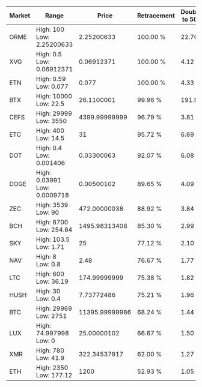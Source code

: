 | Market | Range | Price| Retracement | Doubles to 50% |
| --- | --- | --- | --- | --- |
| ORME | High: 100<br />Low: 2.25200633 | 2.25200633 | 100.00 % | 22.70 |
| XVG | High: 0.5<br />Low: 0.06912371 | 0.06912371 | 100.00 % | 4.12 |
| ETN | High: 0.59<br />Low: 0.077 | 0.077 | 100.00 % | 4.33 |
| BTX | High: 10000<br />Low: 22.5 | 26.1100001 | 99.96 % | 191.93 |
| CEFS | High: 29999<br />Low: 3550 | 4399.99999999 | 96.79 % | 3.81 |
| ETC | High: 400<br />Low: 14.5 | 31 | 95.72 % | 6.69 |
| DOT | High: 0.4<br />Low: 0.001406 | 0.03300063 | 92.07 % | 6.08 |
| DOGE | High: 0.03991<br />Low: 0.0009718 | 0.00500102 | 89.65 % | 4.09 |
| ZEC | High: 3539<br />Low: 90 | 472.00000038 | 88.92 % | 3.84 |
| BCH | High: 8700<br />Low: 254.64 | 1495.98313408 | 85.30 % | 2.99 |
| SKY | High: 103.5<br />Low: 1.71 | 25 | 77.12 % | 2.10 |
| NAV | High: 8<br />Low: 0.8 | 2.48 | 76.67 % | 1.77 |
| LTC | High: 600<br />Low: 36.19 | 174.99999999 | 75.38 % | 1.82 |
| HUSH | High: 30<br />Low: 0.4 | 7.73772486 | 75.21 % | 1.96 |
| BTC | High: 29969<br />Low: 2751 | 11395.99999986 | 68.24 % | 1.44 |
| LUX | High: 74.997998<br />Low: 0 | 25.00000102 | 66.67 % | 1.50 |
| XMR | High: 780<br />Low: 41.9 | 322.34537917 | 62.00 % | 1.27 |
| ETH | High: 2350<br />Low: 177.12 | 1200 | 52.93 % | 1.05 |
